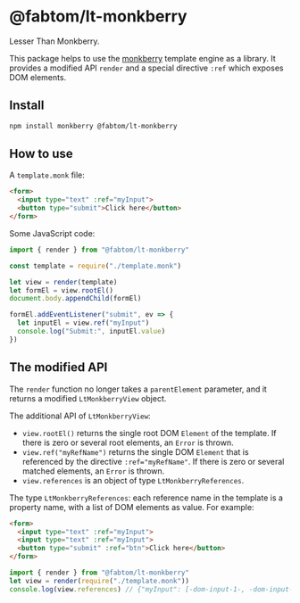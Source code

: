 # @fabtom/lt-monkberry

Lesser Than Monkberry.

This package helps to use the [monkberry](https://github.com/antonmedv/monkberry) template engine as a library. It provides a modified API `render` and a special directive `:ref` which exposes DOM elements.

## Install

```bash
npm install monkberry @fabtom/lt-monkberry
```

## How to use

A `template.monk` file:

```html
<form>
  <input type="text" :ref="myInput">
  <button type="submit">Click here</button>
</form>
```

Some JavaScript code:

```js
import { render } from "@fabtom/lt-monkberry"

const template = require("./template.monk")

let view = render(template)
let formEl = view.rootEl()
document.body.appendChild(formEl)

formEl.addEventListener("submit", ev => {
  let inputEl = view.ref("myInput")
  console.log("Submit:", inputEl.value)
})
```

## The modified API

The `render` function no longer takes a `parentElement` parameter, and it returns a modified `LtMonkberryView` object.

The additional API of `LtMonkberryView`:

* `view.rootEl()` returns the single root DOM `Element` of the template. If there is zero or several root elements, an `Error` is thrown.
* `view.ref("myRefName")` returns the single DOM `Element` that is referenced by the directive `:ref="myRefName"`. If there is zero or several matched elements, an `Error` is thrown.
* `view.references` is an object of type `LtMonkberryReferences`.

The type `LtMonkberryReferences`: each reference name in the template is a property name, with a list of DOM elements as value. For example:

```html
<form>
  <input type="text" :ref="myInput">
  <input type="text" :ref="myInput">
  <button type="submit" :ref="btn">Click here</button>
</form>
```

```js
import { render } from "@fabtom/lt-monkberry"
let view = render(require("./template.monk"))
console.log(view.references) // {"myInput": [-dom-input-1-, -dom-input-2-], "btn": [-dom-button-1-]}
```
